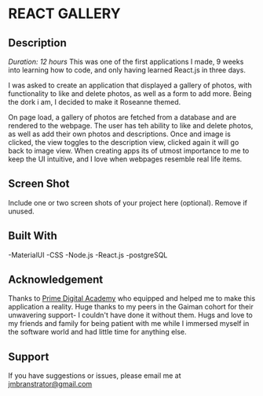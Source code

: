 # REACT GALLERY

## Description

_Duration: 12 hours_
This was one of the first applications I made, 9 weeks into learning how to code, and only having learned React.js in three days.

I was asked to create an application that displayed a gallery of photos, with functionality to like and delete photos, as well as a form to add more. Being the dork i am, I decided to make it Roseanne themed.

On page load, a gallery of photos are fetched from a database and are rendered to the webpage. The user has teh ability to like and delete photos, as well as add their own photos and descriptions. Once and image is clicked, the view toggles to the description view, clicked again it will go back to image view.  When creating apps its of utmost importance to me to keep the UI intuitive, and I love when webpages resemble real life items. 

## Screen Shot

Include one or two screen shots of your project here (optional). Remove if unused.

## Built With

-MaterialUI
-CSS 
-Node.js 
-React.js
-postgreSQL

## Acknowledgement
Thanks to [Prime Digital Academy](www.primeacademy.io) who equipped and helped me to make this application a reality. Huge thanks to my peers in the Gaiman cohort for their unwavering support- I couldn't have done it without them. Hugs and love to my friends and family for being patient with me while I immersed myself in the software world and had little time for anything else. 

## Support
If you have suggestions or issues, please email me at jmbranstrator@gmail.com
